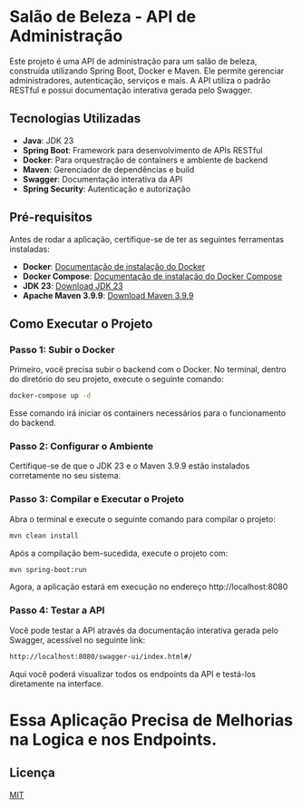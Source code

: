 # Salão de Beleza - API de Administração

Este projeto é uma API de administração para um salão de beleza, construída utilizando Spring Boot, Docker e Maven. Ele permite gerenciar administradores, autenticação, serviços e mais. A API utiliza o padrão RESTful e possui documentação interativa gerada pelo Swagger.

## Tecnologias Utilizadas

- **Java**: JDK 23
- **Spring Boot**: Framework para desenvolvimento de APIs RESTful
- **Docker**: Para orquestração de containers e ambiente de backend
- **Maven**: Gerenciador de dependências e build
- **Swagger**: Documentação interativa da API
- **Spring Security**: Autenticação e autorização

## Pré-requisitos

Antes de rodar a aplicação, certifique-se de ter as seguintes ferramentas instaladas:

- **Docker**: [Documentação de instalação do Docker](https://docs.docker.com/get-docker/)
- **Docker Compose**: [Documentação de instalação do Docker Compose](https://docs.docker.com/compose/install/)
- **JDK 23**: [Download JDK 23](https://jdk.java.net/23/)
- **Apache Maven 3.9.9**: [Download Maven 3.9.9](https://maven.apache.org/download.cgi)

## Como Executar o Projeto

### Passo 1: Subir o Docker

Primeiro, você precisa subir o backend com o Docker. No terminal, dentro do diretório do seu projeto, execute o seguinte comando:

```bash
docker-compose up -d
```
Esse comando irá iniciar os containers necessários para o funcionamento do backend.

### Passo 2: Configurar o Ambiente
Certifique-se de que o JDK 23 e o Maven 3.9.9 estão instalados corretamente no seu sistema.

### Passo 3: Compilar e Executar o Projeto

Abra o terminal e execute o seguinte comando para compilar o projeto:
```bash
mvn clean install
```
Após a compilação bem-sucedida, execute o projeto com:
```bash
mvn spring-boot:run
```

Agora, a aplicação estará em execução no endereço http://localhost:8080

### Passo 4: Testar a API

Você pode testar a API através da documentação interativa gerada pelo Swagger, acessível no seguinte link:

```bash
http://localhost:8080/swagger-ui/index.html#/
```
Aqui você poderá visualizar todos os endpoints da API e testá-los diretamente na interface.

# Essa Aplicação Precisa de Melhorias na Logica e nos  Endpoints.
## Licença

[MIT](https://choosealicense.com/licenses/mit/)


